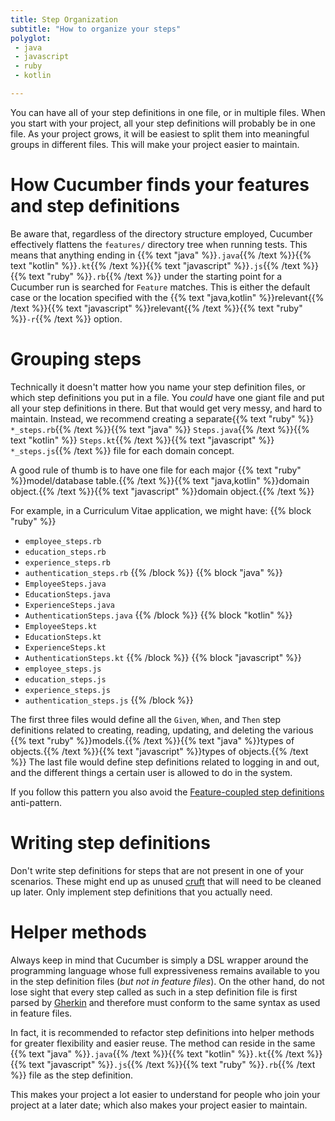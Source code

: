 ```yaml
---
title: Step Organization
subtitle: "How to organize your steps"
polyglot:
 - java
 - javascript
 - ruby
 - kotlin

---
```


You can have all of your step definitions in one file, or in multiple files. When you start with your project, all your step definitions will probably be in one file.
As your project grows, it will be easiest to split them into meaningful groups in different files.
This will make your project easier to maintain.

# How Cucumber finds your features and step definitions
Be aware that, regardless of the directory structure employed, Cucumber effectively flattens the `features/` directory tree when running tests.
This means that anything ending in {{% text "java" %}}`.java`{{% /text %}}{{% text "kotlin" %}}`.kt`{{% /text %}}{{% text "javascript" %}}`.js`{{% /text %}}{{% text "ruby" %}}`.rb`{{% /text %}}
under the starting point for a Cucumber run is searched for `Feature` matches.
This is either the default case or the location specified with the {{% text "java,kotlin" %}}relevant{{% /text %}}{{% text "javascript" %}}relevant{{% /text %}}{{% text "ruby" %}}`-r`{{% /text %}} option.

# Grouping steps

Technically it doesn't matter how you name your step definition files, or which step definitions you put in a file.
You *could* have one giant file and put all your step definitions in there. But that would get very messy, and hard to maintain.
Instead, we recommend creating a separate{{% text "ruby" %}} `*_steps.rb`{{% /text %}}{{% text "java" %}} `Steps.java`{{% /text %}}{{% text "kotlin" %}} `Steps.kt`{{% /text %}}{{% text "javascript" %}} `*_steps.js`{{% /text %}} file for each domain concept.

A good rule of thumb is to have one file for each major {{% text "ruby" %}}model/database table.{{% /text %}}{{% text "java,kotlin" %}}domain object.{{% /text %}}{{% text "javascript" %}}domain object.{{% /text %}}

For example, in a Curriculum Vitae application, we might have:
{{% block "ruby" %}}
- `employee_steps.rb`
- `education_steps.rb`
- `experience_steps.rb`
- `authentication_steps.rb`
{{% /block %}}
{{% block "java" %}}
- `EmployeeSteps.java`
- `EducationSteps.java`
- `ExperienceSteps.java`
- `AuthenticationSteps.java`
{{% /block %}}
{{% block "kotlin" %}}
- `EmployeeSteps.kt`
- `EducationSteps.kt`
- `ExperienceSteps.kt`
- `AuthenticationSteps.kt`
{{% /block %}}
{{% block "javascript" %}}
- `employee_steps.js`
- `education_steps.js`
- `experience_steps.js`
- `authentication_steps.js`
{{% /block %}}

The first three files would define all the `Given`, `When`, and `Then` step definitions related to creating, reading, updating, and deleting the various {{% text "ruby" %}}models.{{% /text %}}{{% text "java" %}}types of objects.{{% /text %}}{{% text "javascript" %}}types of objects.{{% /text %}}
The last file would define step definitions related to logging in and out, and the different things a certain user is allowed to do in the system.

If you follow this pattern you also avoid the [Feature-coupled step definitions](/guides/anti-patterns#feature-coupled-step-definitions) anti-pattern.

# Writing step definitions
Don't write step definitions for steps that are not present in one of your scenarios.
These might end up as unused [cruft](http://en.wikipedia.org/wiki/Cruft) that will need to be cleaned up later.
Only implement step definitions that you actually need.

# Helper methods
Always keep in mind that Cucumber is simply a DSL wrapper around the programming language whose full expressiveness
remains available to you in the step definition files (*but not in feature files*).
On the other hand, do not lose sight that every step called as such in a step definition file is first parsed by
[Gherkin](/gherkin/) and therefore must conform to the same syntax as used in feature files.

In fact, it is recommended to refactor step definitions into helper methods for greater flexibility and easier reuse.
The method can reside in the same {{% text "java" %}}`.java`{{% /text %}}{{% text "kotlin" %}}`.kt`{{% /text %}}{{% text "javascript" %}}`.js`{{% /text %}}{{% text "ruby" %}}`.rb`{{% /text %}} file as the step definition.

This makes your project a lot easier to understand for people who join your project at a later date; which also makes your project easier to maintain.
